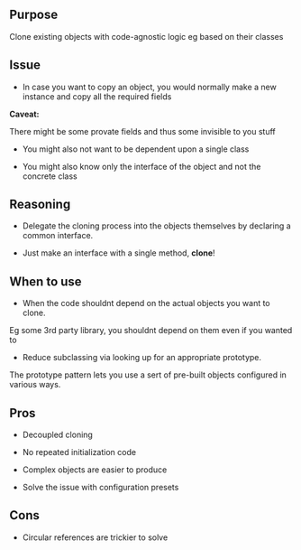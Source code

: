 ## Purpose

Clone existing objects with code-agnostic logic eg based on their classes


## Issue

* In case you want to copy an object, you would normally make a new instance and copy all the required fields

__Caveat:__

There might be some provate fields and thus some invisible to you stuff

* You might also not want to be dependent upon a single class

* You might also know only the interface of the object and not the concrete class

## Reasoning

* Delegate the cloning process into the objects themselves by declaring a common interface.

* Just make an interface with a single method, __clone__!

## When to use

* When the code shouldnt depend on the actual objects you want to clone.

Eg some 3rd party library, you shouldnt depend on them even if you wanted to

* Reduce subclassing via looking up for an appropriate prototype.

The prototype pattern lets you use a sert of pre-built objects configured in various ways.

## Pros

* Decoupled cloning

* No repeated initialization code

* Complex objects are easier to produce

* Solve the issue with configuration presets

## Cons

* Circular references are trickier to solve